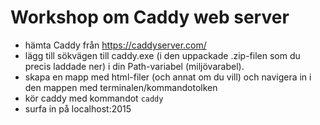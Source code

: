 # Workshop om Caddy web server

- hämta Caddy från https://caddyserver.com/
- lägg till sökvägen till caddy.exe (i den uppackade .zip-filen som du precis laddade ner) i din Path-variabel (miljövarabel).
- skapa en mapp med html-filer (och annat om du vill) och navigera in i den mappen med terminalen/kommandotolken
- kör caddy med kommandot <code>caddy</code>
- surfa in på localhost:2015
